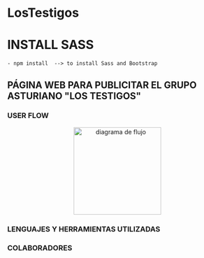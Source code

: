 # LosTestigos

# INSTALL SASS
    - npm install  --> to install Sass and Bootstrap


## PÁGINA WEB PARA PUBLICITAR EL GRUPO ASTURIANO "LOS TESTIGOS"

### USER FLOW

<p align="center">
  <img src="./public/assets/img/Diagrama sin título.drawio.png" title="diagrama" alt="diagrama de flujo" width="200" height="200"/>
</p>

### LENGUAJES Y HERRAMIENTAS UTILIZADAS

### COLABORADORES

    